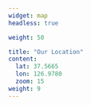 ```yaml
---
widget: map
headless: true

weight: 50

title: "Our Location"
content:
  lat: 37.5665
  lon: 126.9780
  zoom: 15
weight: 9
---
```

